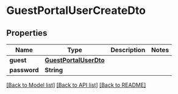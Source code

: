 # GuestPortalUserCreateDto

## Properties
Name | Type | Description | Notes
------------ | ------------- | ------------- | -------------
**guest** | [**GuestPortalUserDto**](GuestPortalUserDto) |  | 
**password** | **String** |  | 

[[Back to Model list]](../README#documentation-for-models) [[Back to API list]](../README#documentation-for-api-endpoints) [[Back to README]](../README)


